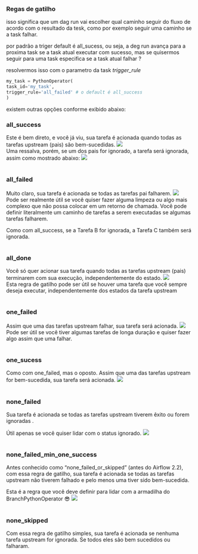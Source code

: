 ### Regas de gatilho
isso significa que um dag run vai escolher qual caminho seguir do fluxo de acordo com o resultado da tesk, como por exemplo seguir uma caminho se a task falhar.

por padrão a triger default é all_sucess, ou seja, a deg run avança para a proxima task se a task atual executar com sucesso, mas se quisermos seguir para uma task especifica se a task atual falhar ?

resolvermos isso com o parametro da task *trigger_rule*

```python
my_task = PythonOperator(
task_id='my_task',
trigger_rule='all_failed' # o default é all_success
)
```

existem outras opções conforme exibido abaixo:

### all_success
Este é bem direto, e você já viu, sua tarefa é acionada quando todas as tarefas upstream (pais) são bem-sucedidas.
![](/img/all_sucess.webp)
<br>
Uma ressalva, porém, se um dos pais for ignorado, a tarefa será ignorada, assim como mostrado abaixo:
![](/img/trigger_rules_all_success_skipped.webp)
#
### all_failed
Muito claro, sua tarefa é acionada se todas as tarefas pai falharem.
![](/img/trigger_rules_all_failed.webp)
<br>
Pode ser realmente útil se você quiser fazer alguma limpeza ou algo mais complexo que não possa colocar em um retorno de chamada. Você pode definir literalmente um caminho de tarefas a serem executadas se algumas tarefas falharem.

Como com all_success, se a Tarefa B for ignorada, a Tarefa C também será ignorada.
#
### all_done
Você só quer acionar sua tarefa quando todas as tarefas upstream (pais) terminarem com sua execução, independentemente do estado.
![](/img/trigger_rules_all_done.webp)
<br>
Esta regra de gatilho pode ser útil se houver uma tarefa que você sempre deseja executar, independentemente dos estados da tarefa upstream
#
### one_failed
Assim que uma das tarefas upstream falhar, sua tarefa será acionada.
![](/img/trigger_rules_one_failed.webp)
<br>
Pode ser útil se você tiver algumas tarefas de longa duração e quiser fazer algo assim que uma falhar.
#
### one_sucess
Como com one_failed, mas o oposto. Assim que uma das tarefas upstream for bem-sucedida, sua tarefa será acionada.
![](/img/trigger_rules_one_success.webp)
<br>
#
### none_failed
Sua tarefa é acionada se todas as tarefas upstream tiverem êxito ou forem ignoradas .

Útil apenas se você quiser lidar com o status ignorado.
![](/img/trigger_rules_none_failed-1.webp)
<br>
#
### none_failed_min_one_success
Antes conhecido como “none_failed_or_skipped” (antes do Airflow 2.2), com essa regra de gatilho, sua tarefa é acionada se todas as tarefas upstream não tiverem falhado e pelo menos uma tiver sido bem-sucedida.

Esta é a regra que você deve definir para lidar com a armadilha do BranchPythonOperator 😎
![](/img/trigger_rules_none_failed_min_one_success-1.webp)
#
### none_skipped
Com essa regra de gatilho simples, sua tarefa é acionada se nenhuma tarefa upstream for ignorada. Se todos eles são bem sucedidos ou falharam.